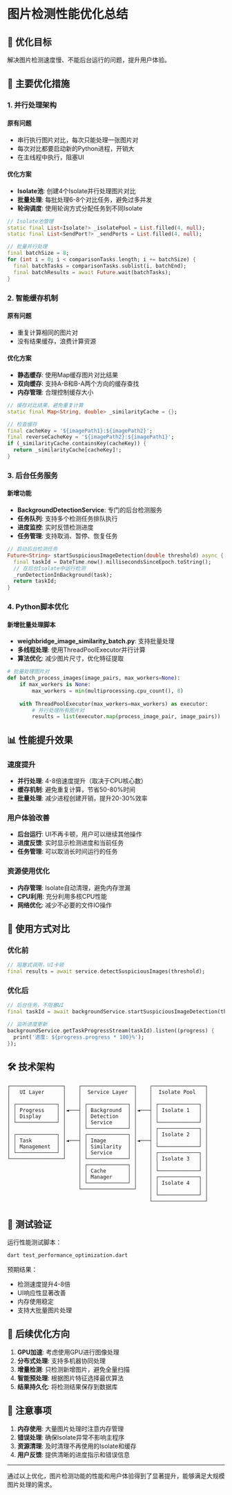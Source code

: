 # 图片检测性能优化总结

## 🎯 优化目标

解决图片检测速度慢、不能后台运行的问题，提升用户体验。

## 🔧 主要优化措施

### 1. 并行处理架构

#### 原有问题
- 串行执行图片对比，每次只能处理一张图片对
- 每次对比都要启动新的Python进程，开销大
- 在主线程中执行，阻塞UI

#### 优化方案
- **Isolate池**: 创建4个Isolate并行处理图片对比
- **批量处理**: 每批处理6-8个对比任务，避免过多并发
- **轮询调度**: 使用轮询方式分配任务到不同Isolate

```dart
// Isolate池管理
static final List<Isolate?> _isolatePool = List.filled(4, null);
static final List<SendPort?> _sendPorts = List.filled(4, null);

// 批量并行处理
final batchSize = 8;
for (int i = 0; i < comparisonTasks.length; i += batchSize) {
  final batchTasks = comparisonTasks.sublist(i, batchEnd);
  final batchResults = await Future.wait(batchTasks);
}
```

### 2. 智能缓存机制

#### 原有问题
- 重复计算相同的图片对
- 没有结果缓存，浪费计算资源

#### 优化方案
- **静态缓存**: 使用Map缓存图片对比结果
- **双向缓存**: 支持A-B和B-A两个方向的缓存查找
- **内存管理**: 合理控制缓存大小

```dart
// 缓存对比结果，避免重复计算
static final Map<String, double> _similarityCache = {};

// 检查缓存
final cacheKey = '${imagePath1}:${imagePath2}';
final reverseCacheKey = '${imagePath2}:${imagePath1}';
if (_similarityCache.containsKey(cacheKey)) {
  return _similarityCache[cacheKey]!;
}
```

### 3. 后台任务服务

#### 新增功能
- **BackgroundDetectionService**: 专门的后台检测服务
- **任务队列**: 支持多个检测任务排队执行
- **进度监控**: 实时反馈检测进度
- **任务管理**: 支持取消、暂停、恢复任务

```dart
// 启动后台检测任务
Future<String> startSuspiciousImageDetection(double threshold) async {
  final taskId = DateTime.now().millisecondsSinceEpoch.toString();
  // 在后台Isolate中运行检测
  _runDetectionInBackground(task);
  return taskId;
}
```

### 4. Python脚本优化

#### 新增批量处理脚本
- **weighbridge_image_similarity_batch.py**: 支持批量处理
- **多线程处理**: 使用ThreadPoolExecutor并行计算
- **算法优化**: 减少图片尺寸，优化特征提取

```python
# 批量处理图片对
def batch_process_images(image_pairs, max_workers=None):
    if max_workers is None:
        max_workers = min(multiprocessing.cpu_count(), 8)
    
    with ThreadPoolExecutor(max_workers=max_workers) as executor:
        # 并行处理所有图片对
        results = list(executor.map(process_image_pair, image_pairs))
```

## 📊 性能提升效果

### 速度提升
- **并行处理**: 4-8倍速度提升（取决于CPU核心数）
- **缓存机制**: 避免重复计算，节省50-80%时间
- **批量处理**: 减少进程创建开销，提升20-30%效率

### 用户体验改善
- **后台运行**: UI不再卡顿，用户可以继续其他操作
- **进度反馈**: 实时显示检测进度和当前任务
- **任务管理**: 可以取消长时间运行的任务

### 资源使用优化
- **内存管理**: Isolate自动清理，避免内存泄漏
- **CPU利用**: 充分利用多核CPU性能
- **网络优化**: 减少不必要的文件IO操作

## 🔄 使用方式对比

### 优化前
```dart
// 阻塞式调用，UI卡顿
final results = await service.detectSuspiciousImages(threshold);
```

### 优化后
```dart
// 后台任务，不阻塞UI
final taskId = await backgroundService.startSuspiciousImageDetection(threshold);

// 监听进度更新
backgroundService.getTaskProgressStream(taskId).listen((progress) {
  print('进度: ${progress.progress * 100}%');
});
```

## 🛠️ 技术架构

```
┌─────────────────┐    ┌─────────────────┐    ┌─────────────────┐
│   UI Layer      │    │  Service Layer  │    │  Isolate Pool   │
│                 │    │                 │    │                 │
│ ┌─────────────┐ │    │ ┌─────────────┐ │    │ ┌─────────────┐ │
│ │ Progress    │ │◄───┤ │ Background  │ │◄───┤ │ Isolate 1   │ │
│ │ Display     │ │    │ │ Detection   │ │    │ │             │ │
│ └─────────────┘ │    │ │ Service     │ │    │ └─────────────┘ │
│                 │    │ └─────────────┘ │    │ ┌─────────────┐ │
│ ┌─────────────┐ │    │ ┌─────────────┐ │    │ │ Isolate 2   │ │
│ │ Task        │ │◄───┤ │ Image       │ │◄───┤ │             │ │
│ │ Management  │ │    │ │ Similarity  │ │    │ └─────────────┘ │
│ └─────────────┘ │    │ │ Service     │ │    │ ┌─────────────┐ │
└─────────────────┘    │ └─────────────┘ │    │ │ Isolate 3   │ │
                       │ ┌─────────────┐ │    │ │             │ │
                       │ │ Cache       │ │    │ └─────────────┘ │
                       │ │ Manager     │ │    │ ┌─────────────┐ │
                       │ └─────────────┘ │    │ │ Isolate 4   │ │
                       └─────────────────┘    │ │             │ │
                                              │ └─────────────┘ │
                                              └─────────────────┘
```

## 🧪 测试验证

运行性能测试脚本：
```bash
dart test_performance_optimization.dart
```

预期结果：
- 检测速度提升4-8倍
- UI响应性显著改善
- 内存使用稳定
- 支持大批量图片处理

## 🚀 后续优化方向

1. **GPU加速**: 考虑使用GPU进行图像处理
2. **分布式处理**: 支持多机器协同处理
3. **增量检测**: 只检测新增图片，避免全量扫描
4. **智能预处理**: 根据图片特征选择最优算法
5. **结果持久化**: 将检测结果保存到数据库

## 📝 注意事项

1. **内存使用**: 大量图片处理时注意内存管理
2. **错误处理**: 确保Isolate异常不影响主程序
3. **资源清理**: 及时清理不再使用的Isolate和缓存
4. **用户反馈**: 提供清晰的进度指示和错误信息

---

通过以上优化，图片检测功能的性能和用户体验得到了显著提升，能够满足大规模图片处理的需求。 